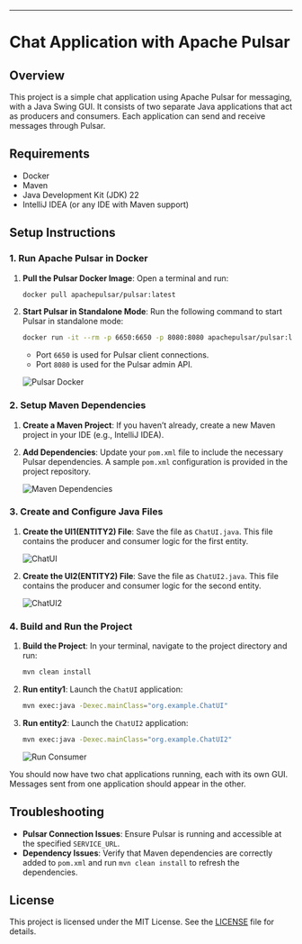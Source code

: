 ---

# Chat Application with Apache Pulsar

## Overview

This project is a simple chat application using Apache Pulsar for messaging, with a Java Swing GUI. It consists of two separate Java applications that act as producers and consumers. Each application can send and receive messages through Pulsar.

## Requirements

- Docker
- Maven
- Java Development Kit (JDK) 22
- IntelliJ IDEA (or any IDE with Maven support)

## Setup Instructions

### 1. Run Apache Pulsar in Docker

1. **Pull the Pulsar Docker Image**:
   Open a terminal and run:
   ```bash
   docker pull apachepulsar/pulsar:latest
   ```

2. **Start Pulsar in Standalone Mode**:
   Run the following command to start Pulsar in standalone mode:
   ```bash
   docker run -it --rm -p 6650:6650 -p 8080:8080 apachepulsar/pulsar:latest bin/pulsar standalone
   ```
   - Port `6650` is used for Pulsar client connections.
   - Port `8080` is used for the Pulsar admin API.

   ![Pulsar Docker](images/pulsar_docker.png) <!-- Add an image of Pulsar Docker setup if available -->

### 2. Setup Maven Dependencies

1. **Create a Maven Project**:
   If you haven’t already, create a new Maven project in your IDE (e.g., IntelliJ IDEA).

2. **Add Dependencies**:
   Update your `pom.xml` file to include the necessary Pulsar dependencies. A sample `pom.xml` configuration is provided in the project repository.

   ![Maven Dependencies](images/maven_dependencies.png) <!-- Add an image of the Maven dependencies setup if available -->

### 3. Create and Configure Java Files

1. **Create the UI1(ENTITY2) File**:
   Save the file as `ChatUI.java`. This file contains the producer and consumer logic for the first entity.

   ![ChatUI](images/chatui.png) <!-- Add an image of the ChatUI code or UI if available -->

2. **Create the UI2(ENTITY2) File**:
   Save the file as `ChatUI2.java`. This file contains the producer and consumer logic for the second entity.

   ![ChatUI2](images/chatui2.png) <!-- Add an image of the ChatUI2 code or UI if available -->

### 4. Build and Run the Project

1. **Build the Project**:
   In your terminal, navigate to the project directory and run:
   ```bash
   mvn clean install
   ```
2. **Run entity1**:
   Launch the `ChatUI` application:
   ```bash
   mvn exec:java -Dexec.mainClass="org.example.ChatUI"
   ```
 
5. **Run entity2**:
   Launch the `ChatUI2` application:
   ```bash
   mvn exec:java -Dexec.mainClass="org.example.ChatUI2"
   ```
   ![Run Consumer](output.png) 

You should now have two chat applications running, each with its own GUI. Messages sent from one application should appear in the other.

## Troubleshooting

- **Pulsar Connection Issues**: Ensure Pulsar is running and accessible at the specified `SERVICE_URL`.
- **Dependency Issues**: Verify that Maven dependencies are correctly added to `pom.xml` and run `mvn clean install` to refresh the dependencies.

## License

This project is licensed under the MIT License. See the [LICENSE](LICENSE) file for details.
